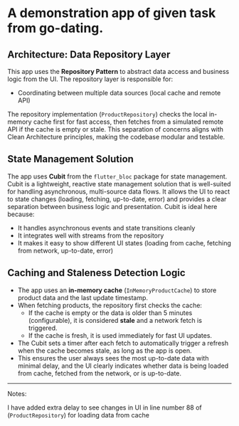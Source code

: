 # A demonstration app of given task from go-dating.

## Architecture: Data Repository Layer

This app uses the **Repository Pattern** to abstract data access and business logic from the UI. The repository layer is responsible for:

- Coordinating between multiple data sources (local cache and remote API)

The repository implementation (`ProductRepository`) checks the local in-memory cache first for fast access, then fetches from a simulated remote API if the cache is empty or stale. This separation of concerns aligns with Clean Architecture principles, making the codebase modular and testable.

## State Management Solution

The app uses **Cubit** from the `flutter_bloc` package for state management. Cubit is a lightweight, reactive state management solution that is well-suited for handling asynchronous, multi-source data flows. It allows the UI to react to state changes (loading, fetching, up-to-date, error) and provides a clear separation between business logic and presentation. Cubit is ideal here because:

- It handles asynchronous events and state transitions cleanly
- It integrates well with streams from the repository
- It makes it easy to show different UI states (loading from cache, fetching from network, up-to-date, error)

## Caching and Staleness Detection Logic

- The app uses an **in-memory cache** (`InMemoryProductCache`) to store product data and the last update timestamp.
- When fetching products, the repository first checks the cache:
  - If the cache is empty or the data is older than 5 minutes (configurable), it is considered **stale** and a network fetch is triggered.
  - If the cache is fresh, it is used immediately for fast UI updates.
- The Cubit sets a timer after each fetch to automatically trigger a refresh when the cache becomes stale, as long as the app is open.
- This ensures the user always sees the most up-to-date data with minimal delay, and the UI clearly indicates whether data is being loaded from cache, fetched from the network, or is up-to-date.

---

Notes:

I have added extra delay to see changes in UI in line number 88 of (`ProductRepository`) for loading data from cache
